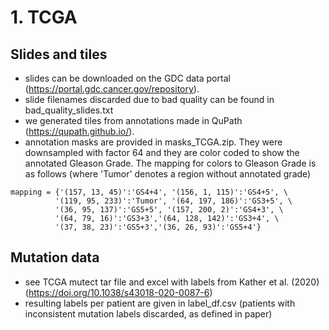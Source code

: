 # 1. TCGA

## Slides and tiles
- slides can be downloaded on the GDC data portal (https://portal.gdc.cancer.gov/repository). 
- slide filenames discarded due to bad quality can be found in bad_quality_slides.txt
- we generated tiles from annotations made in QuPath (https://qupath.github.io/). 
- annotation masks are provided in masks_TCGA.zip. They were downsampled with factor 64 and they are color coded to show the annotated Gleason Grade. The mapping for colors to Gleason Grade is as follows (where 'Tumor' denotes a region without annotated grade)
```
mapping = {'(157, 13, 45)':'GS4+4', '(156, 1, 115)':'GS4+5', \
          '(119, 95, 233)':'Tumor', '(64, 197, 186)':'GS3+5', \
          '(36, 95, 137)':'GS5+5', '(157, 200, 2)':'GS4+3', \
          '(64, 79, 16)':'GS3+3','(64, 128, 142)':'GS3+4', \
          '(37, 38, 23)':'GS5+3','(36, 26, 93)':'GS5+4'}
```

## Mutation data
- see TCGA mutect tar file and excel with labels from Kather et al. (2020) (https://doi.org/10.1038/s43018-020-0087-6) 
- resulting labels per patient are given in label_df.csv (patients with inconsistent mutation labels discarded, as defined in paper)

